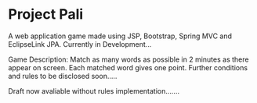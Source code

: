 # Project Pali
A web application game made using JSP, Bootstrap, Spring MVC and EclipseLink JPA. Currently in Development...

Game Description: Match as many words as possible in 2 minutes as there appear on screen. Each matched word gives one point. Further conditions and rules to be disclosed soon.....

Draft now avaliable without rules implementation.......
